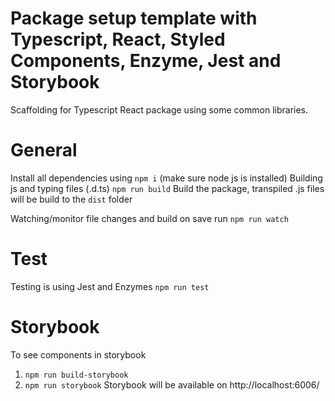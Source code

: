 # Package setup template with Typescript, React, Styled Components, Enzyme, Jest and Storybook
Scaffolding for Typescript React package using some common libraries.

# General
Install all dependencies using `npm i` (make sure node js is installed)
Building js and typing files (.d.ts)
`npm run build`
Build the package, transpiled .js files will be build to the `dist` folder

Watching/monitor file changes and build on save run
`npm run watch`

# Test
Testing is using Jest and Enzymes
`npm run test`

# Storybook
To see components in storybook
1. `npm run build-storybook`
2. `npm run storybook`
Storybook will be available on http://localhost:6006/

